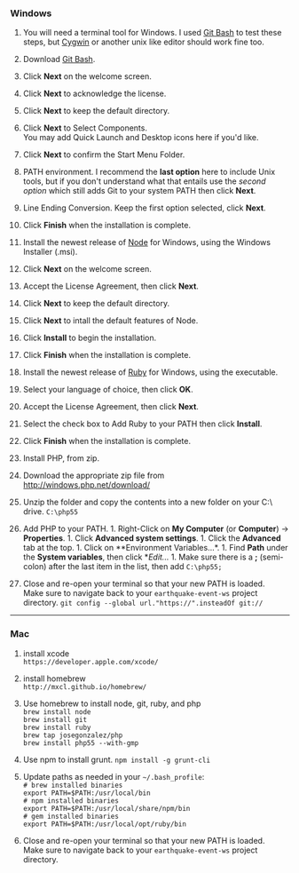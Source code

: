 ### Windows ###

1. You will need a terminal tool for Windows. I used [Git Bash][] to test these
   steps, but [Cygwin][] or another unix like editor should work fine too.
  1. Download [Git Bash][].
  2. Click **Next** on the welcome screen.
  3. Click **Next** to acknowledge the license.
  4. Click **Next** to keep the default directory.
  5. Click **Next** to Select Components.  
     You may add Quick Launch and Desktop icons here if you'd like.
  6. Click **Next** to confirm the Start Menu Folder.
  7. PATH environment. I recommend the __last option__ here to include Unix
     tools, but if you don't understand what that entails use the
     _second option_ which still adds Git to your system PATH then click **Next**.
  8. Line Ending Conversion. Keep the first option selected, click **Next**.
  9. Click **Finish** when the installation is complete.

1. Install the newest release of [Node][] for Windows, using the Windows
   Installer (.msi).
  1. Click **Next** on the welcome screen.
  1. Accept the License Agreement, then click **Next**.
  1. Click **Next** to keep the default directory.
  1. Click **Next** to intall the default features of Node.
  1. Click **Install** to begin the installation.
  1. Click **Finish** when the installation is complete.

1. Install the newest release of [Ruby][] for Windows, using the executable.
  1. Select your language of choice, then click **OK**.
  1. Accept the License Agreement, then click **Next**.
  1. Select the check box to Add Ruby to your PATH then click **Install**.
  1. Click **Finish** when the installation is complete.

1. Install PHP, from zip.
  1. Download the appropriate zip file from http://windows.php.net/download/
  1. Unzip the folder and copy the contents into a new folder on your C:\ drive.
     `C:\php55`
  1. Add PHP to your PATH.
    1. Right-Click on **My Computer** (or **Computer**) -> **Properties**.
    1. Click **Advanced system settings**.
    1. Click the **Advanced** tab at the top.
    1. Click on **Environment Variables...*.
    1. Find **Path** under the **System variables**, then click **Edit...*
    1. Make sure there is a **;** (semi-colon) after the last item in the list, then add
       `C:\php55;`

1. Close and re-open your terminal so that your new PATH is loaded.  
   Make sure to navigate back to your `earthquake-event-ws` project directory.
   `git config --global url."https://".insteadOf git://`  

[Git Bash]: http://git-scm.com/download/win
[Cygwin]: http://cygwin.com/install.html
[Node]: http://nodejs.org/download/
[Ruby]: http://rubyinstaller.org/

---
### Mac ###

1. install xcode  
   `https://developer.apple.com/xcode/`

2. install homebrew  
   `http://mxcl.github.io/homebrew/`

3. Use homebrew to install node, git, ruby, and php  
   `brew install node`  
   `brew install git`  
   `brew install ruby`  
   `brew tap josegonzalez/php`  
   `brew install php55 --with-gmp`  

3. Use npm to install grunt.
   `npm install -g grunt-cli`  

4. Update paths as needed in your `~/.bash_profile`:  
   `# brew installed binaries`  
   `export PATH=$PATH:/usr/local/bin`  
   `# npm installed binaries`  
   `export PATH=$PATH:/usr/local/share/npm/bin`  
   `# gem installed binaries`  
   `export PATH=$PATH:/usr/local/opt/ruby/bin`  

5. Close and re-open your terminal so that your new PATH is loaded.  
   Make sure to navigate back to your `earthquake-event-ws` project directory.
